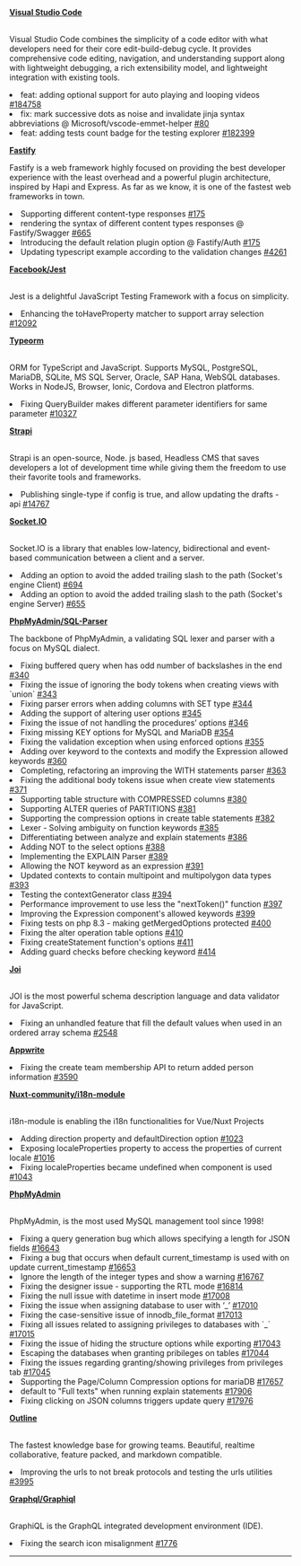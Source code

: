 <div align="left">  
  <div>
      <b><a target="_blank" href="https://github.com/microsoft/vscode">Visual Studio Code</a></b>
        <p>
    </br>
     Visual Studio Code combines the simplicity of a code editor with what developers need for their core edit-build-debug cycle. It provides comprehensive code editing, navigation, and understanding support along with lightweight debugging, a rich extensibility model, and lightweight integration with existing tools.
    </p>
     <p>
      <li>feat: adding optional support for auto playing and looping videos <a href="https://github.com/microsoft/vscode/pull/184758">#184758</a></li>
      <li>fix: mark successive dots as noise and invalidate jinja syntax abbreviations @ Microsoft/vscode-emmet-helper <a href="https://github.com/microsoft/vscode-emmet-helper/pull/80">#80</a></li>
      <li>feat: adding tests count badge for the testing explorer <a href="https://github.com/microsoft/vscode/pull/182399">#182399</a></li>
     </p>
        <p>
      <b><a target="_blank" href="https://github.com/fastify">Fastify</a></b>
    <p>
    Fastify is a web framework highly focused on providing the best developer experience with the least overhead and a powerful plugin architecture, inspired by Hapi and Express. As far as we know, it is one of the fastest web frameworks in town.
    </p>
      <p>
      <li>Supporting different content-type responses <a href="https://github.com/fastify/fastify/pull/4264">#175</a></li>
      <li>rendering the syntax of different content types responses @ Fastify/Swagger <a href="https://github.com/fastify/fastify-swagger/pull/665">#665</a></li>
      <li>Introducing the default relation plugin option @ Fastify/Auth <a href="https://github.com/fastify/fastify-auth/pull/175">#175</a></li>
      <li>Updating typescript example according to the validation changes <a href="https://github.com/fastify/fastify/pull/4261">#4261</a></li>
      </p>
      <b><a target="_blank" href="https://github.com/facebook/jest/">Facebook/Jest</a></b>
        <p>
    </br>
Jest is a delightful JavaScript Testing Framework with a focus on simplicity.
    </p>
    <p>
      <li>Enhancing the toHaveProperty matcher to support array selection <a href="https://github.com/facebook/jest/pull/12092">#12092</a></li>
    </p>
          <b><a target="_blank" href="https://github.com/typeorm/typeorm">Typeorm</a></b>
        <p>
    </br>
ORM for TypeScript and JavaScript. Supports MySQL, PostgreSQL, MariaDB, SQLite, MS SQL Server, Oracle, SAP Hana, WebSQL databases. Works in NodeJS, Browser, Ionic, Cordova and Electron platforms.
    </p>
    <p>
      <li>Fixing QueryBuilder makes different parameter identifiers for same parameter <a href="https://github.com/typeorm/typeorm/pull/10327">#10327</a></li>
    </p>
    <b><a target="_blank" href="https://github.com/strapi/strapi">Strapi</a></b>
            <p>
    </br>
Strapi is an open-source, Node. js based, Headless CMS that saves developers a lot of development time while giving them the freedom to use their favorite tools and frameworks.
    </p>
    <p>
      <li>Publishing single-type if config is true, and allow updating the drafts - api <a href="https://github.com/strapi/strapi/pull/14767">#14767</a></li>
    </p>
          <b><a target="_blank" href="https://github.com/socketio">Socket.IO</a></b>
                      <p>
    </br>
Socket.IO is a library that enables low-latency, bidirectional and event-based communication between a client and a server.
    </p>
    <p>
      <li>Adding an option to avoid the added trailing slash to the path (Socket's engine Client) <a href="https://github.com/socketio/engine.io-client/commit/21a6e1219add92157c5442537d24fbe1129a50f5">#694</a>
        <li>Adding an option to avoid the added trailing slash to the path (Socket's engine Server) <a href="https://github.com/socketio/engine.io/commit/d0fd4746afa396297f07bb62e539b0c1c4018d7c">#655</a>
    </p>
          <b><a target="_blank" href="https://github.com/phpmyadmin/sql-parser/">PhpMyAdmin/SQL-Parser</a></b>
                                <p>
The backbone of PhpMyAdmin, a validating SQL lexer and parser with a focus on MySQL dialect.
    </p>
    <p>
      <li>Fixing buffered query when has odd number of backslashes in the end <a href="https://github.com/phpmyadmin/sql-parser/pull/340">#340</a></li>
      <li>Fixing the issue of ignoring the body tokens when creating views with `union` <a href="https://github.com/phpmyadmin/sql-parser/pull/343">#343</a></li>
      <li>Fixing parser errors when adding columns with SET type <a href="https://github.com/phpmyadmin/sql-parser/pull/344">#344</a></li>
        <li>Adding the support of altering user options <a href="https://github.com/phpmyadmin/sql-parser/pull/345">#345</a></li>
       <li>Fixing the issue of not handling the procedures’ options <a href="https://github.com/phpmyadmin/sql-parser/pull/346">#346</a></li>
       <li>Fixing missing KEY options for MySQL and MariaDB <a href="https://github.com/phpmyadmin/sql-parser/pull/354">#354</a></li>
       <li>Fixing the validation exception when using enforced options <a href="https://github.com/phpmyadmin/sql-parser/pull/355">#355</a></li>
           <li>Adding over keyword to the contexts and modify the Expression allowed keywords <a href="https://github.com/phpmyadmin/sql-parser/pull/360">#360</a></li>
          <li>Completing, refactoring an improving the WITH statements parser <a href="https://github.com/phpmyadmin/sql-parser/pull/363">#363</a></li>
      <li>Fixing the additional body tokens issue when create view statements  <a href="https://github.com/phpmyadmin/sql-parser/pull/371">#371</a></li>
      <li>Supporting table structure with COMPRESSED columns <a href="https://github.com/phpmyadmin/sql-parser/pull/380">#380</a></li>
       <li>Supporting ALTER queries of PARTITIONS <a href="https://github.com/phpmyadmin/sql-parser/pull/381">#381</a></li>
       <li>Supporting the compression options in create table statements <a href="https://github.com/phpmyadmin/sql-parser/pull/382">#382</a></li>
      <li>Lexer - Solving ambiguity on function keywords <a href="https://github.com/phpmyadmin/sql-parser/pull/385">#385</a></li>
       <li>Differentiating between analyze and explain statements <a href="https://github.com/phpmyadmin/sql-parser/pull/386">#386</a></li>
       <li>Adding NOT to the select options <a href="https://github.com/phpmyadmin/sql-parser/pull/388">#388</a></li>
       <li>Implementing the EXPLAIN Parser <a href="https://github.com/phpmyadmin/sql-parser/pull/389">#389</a></li>
       <li>Allowing the NOT keyword as an expression <a href="https://github.com/phpmyadmin/sql-parser/pull/391">#391</a></li>
       <li>Updated contexts to contain multipoint and multipolygon data types <a href="https://github.com/phpmyadmin/sql-parser/pull/393">#393</a></li>
      <li>Testing the contextGenerator class <a href="https://github.com/phpmyadmin/sql-parser/pull/394">#394</a></li>
      <li>Performance improvement to use less the "nextToken()" function  <a href="https://github.com/phpmyadmin/sql-parser/pull/397">#397</a></li>
      <li>Improving the Expression component's allowed keywords <a href="https://github.com/phpmyadmin/sql-parser/pull/399">#399</a></li>
      <li>Fixing tests on php 8.3 - making getMergedOptions protected <a href="https://github.com/phpmyadmin/sql-parser/pull/400">#400</a></li>
        <li>Fixing the alter operation table options <a href="https://github.com/phpmyadmin/sql-parser/pull/410">#410</a></li>
      <li>Fixing createStatement function's options <a href="https://github.com/phpmyadmin/sql-parser/pull/411">#411</a></li>
        <li>Adding guard checks before checking keyword <a href="https://github.com/phpmyadmin/sql-parser/pull/414">#414</a></li>
    </p>
       <b><a target="_blank" href="https://github.com/sideway/joi/">Joi</a></b>
                                       <p>
    </br>
JOI is the most powerful schema description language and data validator for JavaScript.
    </p>
    <p>
       <li>Fixing an unhandled feature that fill the default values when used in an ordered array schema <a href="https://github.com/sideway/joi/pull/2548">#2548</a></li>
    </p>
     <b><a target="_blank" href="https://github.com/appwrite">Appwrite</a></b>
    <p>
       <li>Fixing the create team membership API to return added person information <a href="https://github.com/appwrite/appwrite/pull/3590">#3590</a></li>
    </p>
    <b><a target="_blank" href="https://github.com/nuxt-community/i18n-module/">Nuxt-community/i18n-module</a></b>
                                           <p>
    </br>
i18n-module is enabling the i18n functionalities for Vue/Nuxt Projects
    </p>
    <p>
       <li>Adding direction property and defaultDirection option <a href="https://github.com/nuxt-community/i18n-module/pull/1023">#1023</a></li>
      <li>Exposing localeProperties property to access the properties of current locale <a href="https://github.com/nuxt-community/i18n-module/pull/1016">#1016</a></li>
      <li>Fixing localeProperties became undefined when <i18n> component is used <a href="https://github.com/nuxt-community/i18n-module/pull/1043">#1043</a></li>
    </p>
        <b><a target="_blank" href="https://github.com/phpmyadmin/phpmyadmin/">PhpMyAdmin</a></b>
                                                   <p>
    </br>
PhpMyAdmin, is the most used MySQL management tool since 1998!
    </p>
    <p>
      <li>Fixing a query generation bug which allows specifying a length for JSON fields <a href="https://github.com/phpmyadmin/phpmyadmin/pull/16643">#16643</a></li>
             <li>Fixing a bug that occurs when default current_timestamp is used with on update current_timestamp <a href="https://github.com/phpmyadmin/phpmyadmin/pull/16653">#16653</a></li>
                   <li>Ignore the length of the integer types and show a warning <a href="https://github.com/phpmyadmin/phpmyadmin/pull/16767">#16767</a></li>
      <li>Fixing the designer issue - supporting the RTL mode <a href="https://github.com/phpmyadmin/phpmyadmin/pull/16814">#16814</a></li>
       <li>Fixing the null issue with datetime in insert mode <a href="https://github.com/phpmyadmin/phpmyadmin/pull/17008">#17008</a></li>
       <li>Fixing the issue when assigning database to user with ‘_’ <a href="https://github.com/phpmyadmin/phpmyadmin/pull/17010">#17010</a></li>
      <li>Fixing the case-sensitive issue of innodb_file_format <a href="https://github.com/phpmyadmin/phpmyadmin/pull/17013">#17013</a></li>
             <li>Fixing all issues related to assigning privileges to databases with `_`  <a href="https://github.com/phpmyadmin/phpmyadmin/pull/17015">#17015</a></li>
       <li>Fixing the issue of hiding the structure options while exporting  <a href="https://github.com/phpmyadmin/phpmyadmin/pull/17043">#17043</a></li>
 <li>Escaping the databases when granting pribileges on tables <a href="https://github.com/phpmyadmin/phpmyadmin/pull/17044">#17044</a></li>
             <li>Fixing the issues regarding granting/showing privileges from privileges tab <a href="https://github.com/phpmyadmin/phpmyadmin/pull/17045">#17045</a></li>
      <li>Supporting the Page/Column Compression options for mariaDB <a href="https://github.com/phpmyadmin/phpmyadmin/pull/17657">#17657</a></li>
      <li>default to "Full texts" when running explain statements <a href="https://github.com/phpmyadmin/phpmyadmin/pull/17906">#17906</a></li>
       <li>Fixing clicking on JSON columns triggers update query <a href="https://github.com/phpmyadmin/phpmyadmin/pull/17976">#17976</a></li>
    </p>
       <b><a target="_blank" href="https://github.com/outline/outline">Outline</a></b>
                                                         <p>
    </br>
The fastest knowledge base for growing teams. Beautiful, realtime collaborative, feature packed, and markdown compatible.
    </p>
    <p>
        <li>Improving the urls to not break protocols and testing the urls utilities <a href="https://github.com/outline/outline/pull/3995">#3995</a></li>
    </p>
          <b><a target="_blank" href="https://github.com/graphql/graphiql/">Graphql/Graphiql</a></b>
                                                                   <p>
    </br>
GraphiQL is the GraphQL integrated development environment (IDE).
    </p>
    <p>
       <li>Fixing the search icon misalignment <a href="https://github.com/graphql/graphiql/pull/1776">#1776</a></li>
    </p>
     
  </div>
</div>
<hr/>
